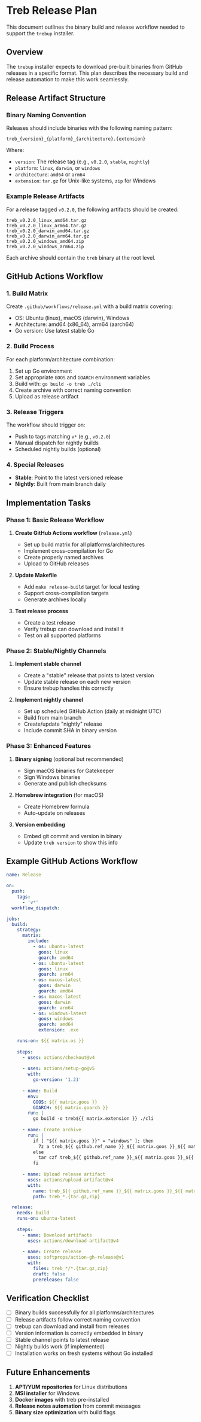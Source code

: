 # Treb Release Plan

This document outlines the binary build and release workflow needed to support the `trebup` installer.

## Overview

The `trebup` installer expects to download pre-built binaries from GitHub releases in a specific format. This plan describes the necessary build and release automation to make this work seamlessly.

## Release Artifact Structure

### Binary Naming Convention
Releases should include binaries with the following naming pattern:
```
treb_{version}_{platform}_{architecture}.{extension}
```

Where:
- `version`: The release tag (e.g., `v0.2.0`, `stable`, `nightly`)
- `platform`: `linux`, `darwin`, or `windows`
- `architecture`: `amd64` or `arm64`
- `extension`: `tar.gz` for Unix-like systems, `zip` for Windows

### Example Release Artifacts
For a release tagged `v0.2.0`, the following artifacts should be created:
```
treb_v0.2.0_linux_amd64.tar.gz
treb_v0.2.0_linux_arm64.tar.gz
treb_v0.2.0_darwin_amd64.tar.gz
treb_v0.2.0_darwin_arm64.tar.gz
treb_v0.2.0_windows_amd64.zip
treb_v0.2.0_windows_arm64.zip
```

Each archive should contain the `treb` binary at the root level.

## GitHub Actions Workflow

### 1. Build Matrix
Create `.github/workflows/release.yml` with a build matrix covering:
- OS: Ubuntu (linux), macOS (darwin), Windows
- Architecture: amd64 (x86_64), arm64 (aarch64)
- Go version: Use latest stable Go

### 2. Build Process
For each platform/architecture combination:
1. Set up Go environment
2. Set appropriate `GOOS` and `GOARCH` environment variables
3. Build with: `go build -o treb ./cli`
4. Create archive with correct naming convention
5. Upload as release artifact

### 3. Release Triggers
The workflow should trigger on:
- Push to tags matching `v*` (e.g., `v0.2.0`)
- Manual dispatch for nightly builds
- Scheduled nightly builds (optional)

### 4. Special Releases
- **Stable**: Point to the latest versioned release
- **Nightly**: Built from main branch daily

## Implementation Tasks

### Phase 1: Basic Release Workflow
1. **Create GitHub Actions workflow** (`release.yml`)
   - Set up build matrix for all platforms/architectures
   - Implement cross-compilation for Go
   - Create properly named archives
   - Upload to GitHub releases

2. **Update Makefile**
   - Add `make release-build` target for local testing
   - Support cross-compilation targets
   - Generate archives locally

3. **Test release process**
   - Create a test release
   - Verify trebup can download and install it
   - Test on all supported platforms

### Phase 2: Stable/Nightly Channels
1. **Implement stable channel**
   - Create a "stable" release that points to latest version
   - Update stable release on each new version
   - Ensure trebup handles this correctly

2. **Implement nightly channel**
   - Set up scheduled GitHub Action (daily at midnight UTC)
   - Build from main branch
   - Create/update "nightly" release
   - Include commit SHA in binary version

### Phase 3: Enhanced Features
1. **Binary signing** (optional but recommended)
   - Sign macOS binaries for Gatekeeper
   - Sign Windows binaries
   - Generate and publish checksums

2. **Homebrew integration** (for macOS)
   - Create Homebrew formula
   - Auto-update on releases

3. **Version embedding**
   - Embed git commit and version in binary
   - Update `treb version` to show this info

## Example GitHub Actions Workflow

```yaml
name: Release

on:
  push:
    tags:
      - 'v*'
  workflow_dispatch:

jobs:
  build:
    strategy:
      matrix:
        include:
          - os: ubuntu-latest
            goos: linux
            goarch: amd64
          - os: ubuntu-latest
            goos: linux
            goarch: arm64
          - os: macos-latest
            goos: darwin
            goarch: amd64
          - os: macos-latest
            goos: darwin
            goarch: arm64
          - os: windows-latest
            goos: windows
            goarch: amd64
            extension: .exe

    runs-on: ${{ matrix.os }}
    
    steps:
      - uses: actions/checkout@v4
      
      - uses: actions/setup-go@v5
        with:
          go-version: '1.21'
      
      - name: Build
        env:
          GOOS: ${{ matrix.goos }}
          GOARCH: ${{ matrix.goarch }}
        run: |
          go build -o treb${{ matrix.extension }} ./cli
      
      - name: Create archive
        run: |
          if [ "${{ matrix.goos }}" = "windows" ]; then
            7z a treb_${{ github.ref_name }}_${{ matrix.goos }}_${{ matrix.goarch }}.zip treb.exe
          else
            tar czf treb_${{ github.ref_name }}_${{ matrix.goos }}_${{ matrix.goarch }}.tar.gz treb
          fi
      
      - name: Upload release artifact
        uses: actions/upload-artifact@v4
        with:
          name: treb_${{ github.ref_name }}_${{ matrix.goos }}_${{ matrix.goarch }}
          path: treb_*.{tar.gz,zip}

  release:
    needs: build
    runs-on: ubuntu-latest
    
    steps:
      - name: Download artifacts
        uses: actions/download-artifact@v4
      
      - name: Create release
        uses: softprops/action-gh-release@v1
        with:
          files: treb_*/*.{tar.gz,zip}
          draft: false
          prerelease: false
```

## Verification Checklist

- [ ] Binary builds successfully for all platforms/architectures
- [ ] Release artifacts follow correct naming convention
- [ ] trebup can download and install from releases
- [ ] Version information is correctly embedded in binary
- [ ] Stable channel points to latest release
- [ ] Nightly builds work (if implemented)
- [ ] Installation works on fresh systems without Go installed

## Future Enhancements

1. **APT/YUM repositories** for Linux distributions
2. **MSI installer** for Windows
3. **Docker images** with treb pre-installed
4. **Release notes automation** from commit messages
5. **Binary size optimization** with build flags